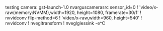 testing camera: gst-launch-1.0 nvarguscamerasrc sensor_id=0 !    'video/x-raw(memory:NVMM),width=1920, height=1080, framerate=30/1' !    nvvidconv flip-method=6 ! 'video/x-raw,width=960, height=540' !    nvvidconv ! nvegltransform ! nveglglessink -e^C

